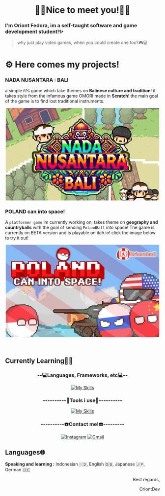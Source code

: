 <div align="center">
<h1> 👾🌟Nice to meet you!🌟👾 </h1>
</div>

### I'm Oriont Fedora, im a self-taught software and game development student!✨
> why just play video games, when you could create one too?🎮💻
# ⚙️ Here comes my projects!

### NADA NUSANTARA : BALI
a simple `RPG` game which take themes on **Balinese culture and tradition**! it takes style from the infamous game OMORI made in **Scratch**! the main goal of the game is to find lost traditional instruments.

<div align="center">

[![My scratch project](https://raw.githubusercontent.com/OriontDev/OriontDev/refs/heads/main/Images/Images2.png)](https://scratch.mit.edu/projects/1098043166)

</div>

### POLAND can into space!
A `platformer game` im currently working on, takes theme on **geography and countryballs** with the goal of sending `PolandBall` into space! The game is currently on BETA version and is playable on itch.io! click the image below to try it out!
<div align="center">

[![My Construct 3 project](https://raw.githubusercontent.com/OriontDev/OriontDev/refs/heads/main/Images/Image4.png)](https://oriontfedora.itch.io/polandspace)

</div>
</br>

## Currently Learning👨‍💻

<div align="center">

<h3>--💻Languages, Frameworks, etc💻--</h3>

[![My Skills](https://skillicons.dev/icons?i=html,css,js,c,java,lua,md,react)](https://skillicons.dev)

</div>

<div align="center">

<h3>----------🔧Tools i use🔧----------</h3>

[![My Skills](https://skillicons.dev/icons?i=robloxstudio,vscode,github,godot)](https://skillicons.dev)

</div>


<div align="center">

<h3>----------☎️Contact me!☎️---------</h3>

[![Instagram](https://skillicons.dev/icons?i=instagram)](https://www.instagram.com/oriont_macc/?igsh=MWQ1bXhhM296YXlvOA%3D%3D#)
[![Gmail](https://skillicons.dev/icons?i=gmail)](mailto:madeoriontfedora@gmail.com)

</div>



## Languages🌐
**Speaking and learning :** Indonesian 🇮🇩, English 🇬🇧, Japanese 🇯🇵, German 🇩🇪

<div align="right">

Best regards,

OriontDev

</div>
